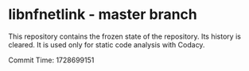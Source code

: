# libnfnetlink - master branch

This repository contains the frozen state of the repository.
Its history is cleared. It is used only for static code
analysis with Codacy.

Commit Time: 1728699151